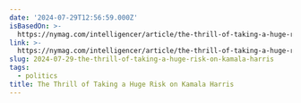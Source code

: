 ```yaml
---
date: '2024-07-29T12:56:59.000Z'
isBasedOn: >-
  https://nymag.com/intelligencer/article/the-thrill-of-taking-a-huge-risk-on-kamala-harris.html
link: >-
  https://nymag.com/intelligencer/article/the-thrill-of-taking-a-huge-risk-on-kamala-harris.html
slug: 2024-07-29-the-thrill-of-taking-a-huge-risk-on-kamala-harris
tags:
  - politics
title: The Thrill of Taking a Huge Risk on Kamala Harris
---
```

 
